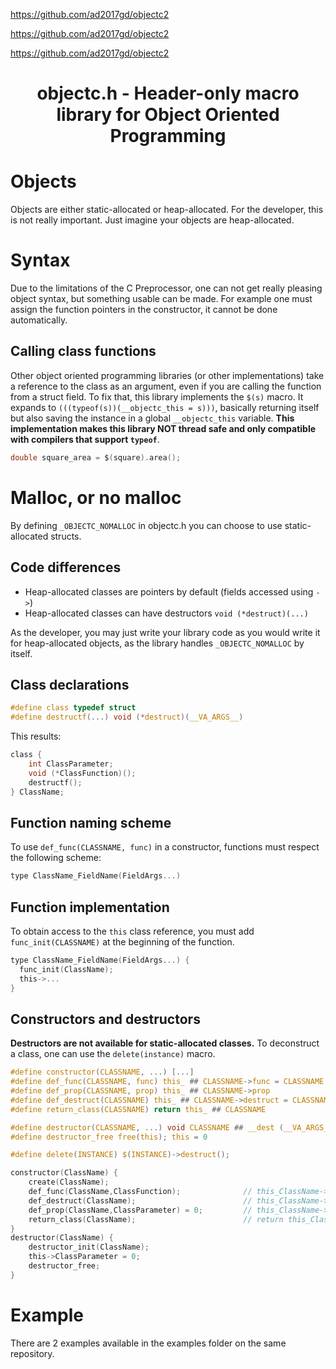 https://github.com/ad2017gd/objectc2

https://github.com/ad2017gd/objectc2

https://github.com/ad2017gd/objectc2

<div align="center">
<h1> objectc.h - Header-only macro library for Object Oriented Programming </h2>
</div>

# Objects

Objects are either static-allocated or heap-allocated. For the developer, this is not really important. Just imagine your objects are heap-allocated.

# Syntax

Due to the limitations of the C Preprocessor, one can not get really pleasing object syntax, but something usable can be made.
For example one must assign the function pointers in the constructor, it cannot be done automatically.

## Calling class functions

Other object oriented programming libraries (or other implementations) take a reference to the class as an argument, even if you are calling the function from a struct field. To fix that, this library implements the `$(s)` macro. It expands to `(((typeof(s))(__objectc_this = s)))`, basically returning itself but also saving the instance in a global `__objectc_this` variable. **This implementation makes this library NOT thread safe and only compatible with compilers that support `typeof`**.

```c
double square_area = $(square).area();
```

# Malloc, or no malloc

By defining `_OBJECTC_NOMALLOC` in objectc.h you can choose to use static-allocated structs.

## Code differences
- Heap-allocated classes are pointers by default (fields accessed using `->`)
- Heap-allocated classes can have destructors `void (*destruct)(...)`

As the developer, you may just write your library code as you would write it for heap-allocated objects, as the library handles `_OBJECTC_NOMALLOC` by itself.

## Class declarations

```c
#define class typedef struct
#define destructf(...) void (*destruct)(__VA_ARGS__)
```
This results:
```c
class {
    int ClassParameter;
    void (*ClassFunction)();
    destructf();
} ClassName;
```

## Function naming scheme

To use `def_func(CLASSNAME, func)` in a constructor, functions must respect the following scheme:
```c
type ClassName_FieldName(FieldArgs...)
```

## Function implementation
To obtain access to the `this` class reference, you must add `func_init(CLASSNAME)` at the beginning of the function.
```c
type ClassName_FieldName(FieldArgs...) {
  func_init(ClassName);
  this->...
}
```

## Constructors and destructors
**Destructors are not available for static-allocated classes.**
To deconstruct a class, one can use the `delete(instance)` macro.
```c
#define constructor(CLASSNAME, ...) [...]
#define def_func(CLASSNAME, func) this_ ## CLASSNAME->func = CLASSNAME ## _ ## func
#define def_prop(CLASSNAME, prop) this_ ## CLASSNAME->prop
#define def_destruct(CLASSNAME) this_ ## CLASSNAME->destruct = CLASSNAME ## __dest
#define return_class(CLASSNAME) return this_ ## CLASSNAME

#define destructor(CLASSNAME, ...) void CLASSNAME ## __dest (__VA_ARGS__)
#define destructor_free free(this); this = 0

#define delete(INSTANCE) $(INSTANCE)->destruct();
```
```c
constructor(ClassName) {
    create(ClassName);
    def_func(ClassName,ClassFunction);              // this_ClassName->ClassFunction = ClassName_ClassFunction;
    def_destruct(ClassName);                        // this_ClassName->destruct = ClassName__dest;
    def_prop(ClassName,ClassParameter) = 0;         // this_ClassName->ClassParameter = 0;
    return_class(ClassName);                        // return this_ClassName;
}
destructor(ClassName) {
    destructor_init(ClassName);
    this->ClassParameter = 0;
    destructor_free;
}
```

# Example
There are 2 examples available in the examples folder on the same repository.
